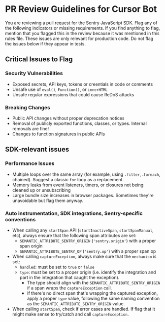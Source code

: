# PR Review Guidelines for Cursor Bot

You are reviewing a pull request for the Sentry JavaScript SDK.
Flag any of the following indicators or missing requirements.
If you find anything to flag, mention that you flagged this in the review because it was mentioned in this rules file.
These issues are only relevant for production code.
Do not flag the issues below if they appear in tests.

## Critical Issues to Flag

### Security Vulnerabilities

- Exposed secrets, API keys, tokens or creentials in code or comments
- Unsafe use of `eval()`, `Function()`, or `innerHTML`
- Unsafe regular expressions that could cause ReDoS attacks

### Breaking Changes

- Public API changes without proper deprecation notices
- Removal of publicly exported functions, classes, or types. Internal removals are fine!
- Changes to function signatures in public APIs

## SDK-relevant issues

### Performance Issues

- Multiple loops over the same array (for example, using `.filter`, .`foreach`, chained). Suggest a classic `for` loop as a replacement.
- Memory leaks from event listeners, timers, or closures not being cleaned up or unsubscribing
- Large bundle size increases in browser packages. Sometimes they're unavoidable but flag them anyway.

### Auto instrumentation, SDK integrations, Sentry-specific conventions

- When calling any `startSpan` API (`startInactiveSpan`, `startSpanManual`, etc), always ensure that the following span attributes are set:
  - `SEMANTIC_ATTRIBUTE_SENTRY_ORIGIN` (`'sentry.origin'`) with a proper span origin
  - `SEMANTIC_ATTRIBUTE_SENTRY_OP` (`'sentry.op'`) with a proper span op
- When calling `captureException`, always make sure that the `mechanism` is set:
  - `handled`: must be set to `true` or `false`
  - `type`: must be set to a proper origin (i.e. identify the integration and part in the integration that caught the exception).
    - The type should align with the `SEMANTIC_ATTRIBUTE_SENTRY_ORIGIN` if a span wraps the `captureException` call.
    - If there's no direct span that's wrapping the captured exception, apply a proper `type` value, following the same naming
      convention as the `SEMANTIC_ATTRIBUTE_SENTRY_ORIGIN` value.
- When calling `startSpan`, check if error cases are handled. If flag that it might make sense to try/catch and call `captureException`.
